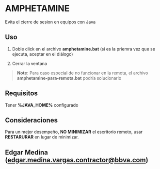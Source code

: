 # AMPHETAMINE
Evita el cierre de sesion en equipos con Java

## Uso

 1. Doble click en el archivo **amphetamine.bat** (si es la priemra vez que se ejecuta, aceptar en el diálogo)

2. Cerrar la ventana

> **Note:** Para caso especial de no funcionar en la remota, el archivo **amphetamine-para-remota.bat** podría solucionarlo

## Requisitos

Tener **%JAVA_HOME%** configurado

## Consideraciones

Para un mejor desempeño, **NO MINIMIZAR** el escritorio remoto, usar **RESTARURAR** en lugar de minimizar.




## Edgar Medina (edgar.medina.vargas.contractor@bbva.com)
